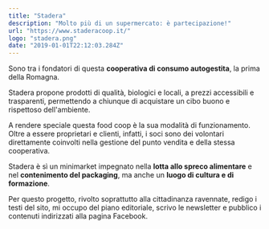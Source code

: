 ```yaml
---
title: "Stadera"
description: "Molto più di un supermercato: è partecipazione!"
url: "https://www.staderacoop.it/"
logo: "stadera.png"
date: "2019-01-01T22:12:03.284Z"
---
```


Sono tra i fondatori di questa **cooperativa di consumo autogestita**, la prima della Romagna.

Stadera propone prodotti di qualità, biologici e locali, a prezzi accessibili e trasparenti, permettendo a chiunque di acquistare un cibo buono e rispettoso dell'ambiente. 

A rendere speciale questa food coop è la sua modalità di funzionamento. Oltre a essere proprietari e clienti, infatti, i soci sono dei volontari direttamente coinvolti nella gestione del punto vendita e della stessa cooperativa.

Stadera è sì un minimarket impegnato nella **lotta allo spreco alimentare** e nel **contenimento del packaging**, ma anche un **luogo di cultura e di formazione**.

Per questo progetto, rivolto soprattutto alla cittadinanza ravennate, redigo i testi del sito, mi occupo del piano editoriale, scrivo le newsletter e pubblico i contenuti indirizzati alla pagina Facebook.
